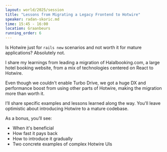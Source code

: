 ```yaml
---
layout: world/2025/session
title: "Lessons from Migrating a Legacy Frontend to Hotwire"
speaker: radan-skoric.md
time: 15:45 - 16:00
location: Graanbeurs
running_order: 6
---
```


Is Hotwire just for `rails new` scenarios and not worth it for mature applications? Absolutely not.

I share my learnings from leading a migration of Halalbooking.com, a large hotel booking website, from a mix of technologies centered on React to Hotwire.

Even though we couldn't enable Turbo Drive, we got a huge DX and performance boost from using other parts of Hotwire, making the migration more than worth it.

I’ll share specific examples and lessons learned along the way. You'll leave optimistic about introducing Hotwire to a mature codebase.

As a bonus, you’ll see:
- When it's beneficial
- How fast it pays back
- How to introduce it gradually
- Two concrete examples of complex Hotwire UIs
